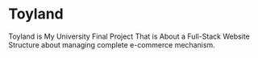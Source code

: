 # Toyland
Toyland is My University Final Project That is About a Full-Stack Website Structure about managing complete e-commerce mechanism.
